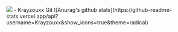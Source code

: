 <p align="left"> <img src=https://komarev.com/ghpvc/?username=Krayzouxx&label=PROFILE+VIEWS>
- Krayzouxx Git
![Anurag's github stats](https://github-readme-stats.vercel.app/api?username=Krayzouxx&show_icons=true&theme=radical)
